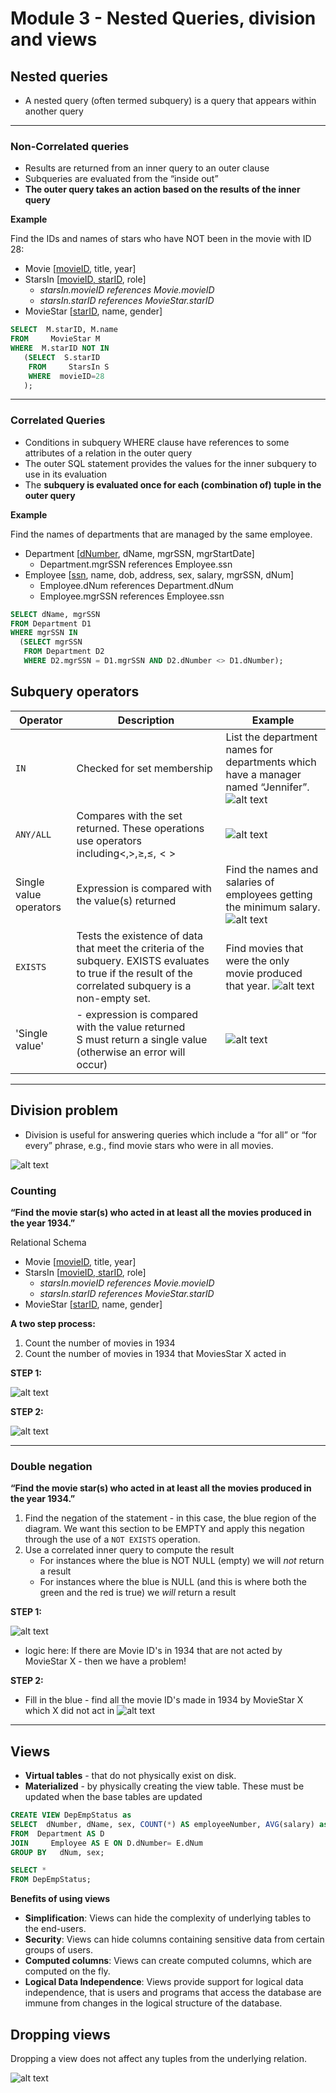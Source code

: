 # Module 3 - Nested Queries, division and views

## Nested queries
- A nested query (often termed subquery) is a query that appears within another query

---
### Non-Correlated queries
- Results are returned from an inner query to an outer clause
- Subqueries are evaluated from the “inside out”
- **The outer query takes an action based on the results of the inner query**


**Example**

Find the IDs and names of stars who have NOT been in the movie with ID 28:

- Movie [<u>movieID</u>, title, year]
- StarsIn [<u>movieID, starID</u>, role]
  - *starsIn.movieID references Movie.movieID*
  - *starsIn.starID references MovieStar.starID*
- MovieStar [<u>starID</u>, name, gender]

```sql
SELECT  M.starID, M.name
FROM     MovieStar M
WHERE  M.starID NOT IN
   (SELECT  S.starID
    FROM     StarsIn S
    WHERE  movieID=28
   );
```
---

### Correlated Queries
- Conditions in subquery WHERE clause have references to some attributes of 
a relation in the outer query
- The outer SQL statement provides the values for the inner subquery to use in 
its evaluation
- The **subquery is evaluated once for each (combination of) tuple in the outer query**

**Example**

Find the names of departments that are managed by the same employee.

- Department [<u>dNumber</u>, dName, mgrSSN, mgrStartDate]
  - Department.mgrSSN references Employee.ssn
- Employee [<u>ssn</u>, name, dob, address, sex, salary, mgrSSN, dNum]
  - Employee.dNum references Department.dNum
  - Employee.mgrSSN references Employee.ssn

```sql
SELECT dName, mgrSSN 
FROM Department D1
WHERE mgrSSN IN 
  (SELECT mgrSSN 
   FROM Department D2
   WHERE D2.mgrSSN = D1.mgrSSN AND D2.dNumber <> D1.dNumber);
```

## Subquery operators

| **Operator** | Description | Example
| --- | --- | ---
``IN`` | Checked for set membership | List the department names for departments which have a manager named “Jennifer”. ![alt text](assets\IMG74.PNG)
|``ANY/ALL``| Compares with the set returned. These operations use operators including$<, >, \ge, \le, <>$| ![alt text](assets\IMG75.PNG)
|Single value operators| Expression is compared with the value(s) returned | Find the names and salaries of employees getting the minimum salary. ![alt text](assets\IMG76.PNG)
| ``EXISTS``| Tests the existence of data that meet the criteria of the subquery. EXISTS evaluates to true if the result of the correlated subquery is a non-empty set.| Find movies that were the only movie produced that year. ![alt text](assets\IMG77.PNG)
| 'Single value' | - expression is compared with the value returned <br> S must return a single value (otherwise an error will occur) | ![alt text](assets\IMG123.PNG)

---
## Division problem
- Division is useful for answering queries which include a “for all” or 
“for every” phrase, e.g., find movie stars who were in all movies.

![alt text](assets\IMG78.PNG)

### Counting
**“Find the movie star(s) who acted in at least all the movies produced in the year 1934.”**

Relational Schema
- Movie [<u>movieID</u>, title, year]
- StarsIn [<u>movieID, starID</u>, role]
  - *starsIn.movieID references Movie.movieID*
  - *starsIn.starID references MovieStar.starID*
- MovieStar [<u>starID</u>, name, gender]

**A two step process:**
1. Count the number of movies in 1934
2. Count the number of movies in 1934 that MoviesStar X acted in

**STEP 1:**

![alt text](assets\IMG82.PNG)

**STEP 2:**

![alt text](assets\IMG83.PNG)

---

### Double negation
**“Find the movie star(s) who acted in at least all the movies produced in the year 1934.”**

1. Find the negation of the statement - in this case, the blue region of the diagram. We want this section to be EMPTY and apply this negation through the use of a ``NOT EXISTS`` operation.
2. Use a correlated inner query to compute the result
   - For instances where the blue is NOT NULL (empty) we will *not* return a result
   - For instances where the blue is NULL (and this is where both the green and the red is true) we *will* return a result

**STEP 1:**

![alt text](assets\IMG84.PNG)

- logic here: If there are Movie ID's in 1934 that are not acted by MovieStar X - then we have a problem!

**STEP 2:**

- Fill in the blue - find all the movie ID's made in 1934 by MovieStar X which X did not act in
![alt text](assets\IMG85.PNG)

---

## Views

- **Virtual tables** - that do not physically exist on disk. 
- **Materialized** - by physically creating the view table. These must be updated when the base tables are updated

```sql
CREATE VIEW DepEmpStatus as
SELECT  dNumber, dName, sex, COUNT(*) AS employeeNumber, AVG(salary) as avgSalary 
FROM  Department AS D
JOIN     Employee AS E ON D.dNumber= E.dNum
GROUP BY   dNum, sex; 

SELECT *
FROM DepEmpStatus;
```

**Benefits of using views**
- **Simplification**: Views can hide the complexity of underlying tables to the end-users.
- **Security**: Views can hide columns containing sensitive data from certain groups of users.
- **Computed columns**: Views can create computed columns, which are computed on the fly.
- **Logical Data Independence**: Views provide support for logical data independence, that is users and programs that access the database are immune from changes in the logical structure of the database.

## Dropping views
Dropping a view does not affect any tuples from the underlying relation.

![alt text](assets\IMG81.PNG)  